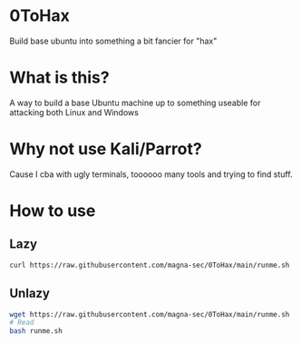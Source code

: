 # 0ToHax
Build base ubuntu into something a bit fancier for "hax"

# What is this?
A way to build a base Ubuntu machine up to something useable for attacking both Linux and Windows

# Why not use Kali/Parrot?
Cause I cba with ugly terminals, toooooo many tools and trying to find stuff.

# How to use
## Lazy
```bash
curl https://raw.githubusercontent.com/magna-sec/0ToHax/main/runme.sh | bash
```
## Unlazy
```bash
wget https://raw.githubusercontent.com/magna-sec/0ToHax/main/runme.sh
# Read
bash runme.sh
```